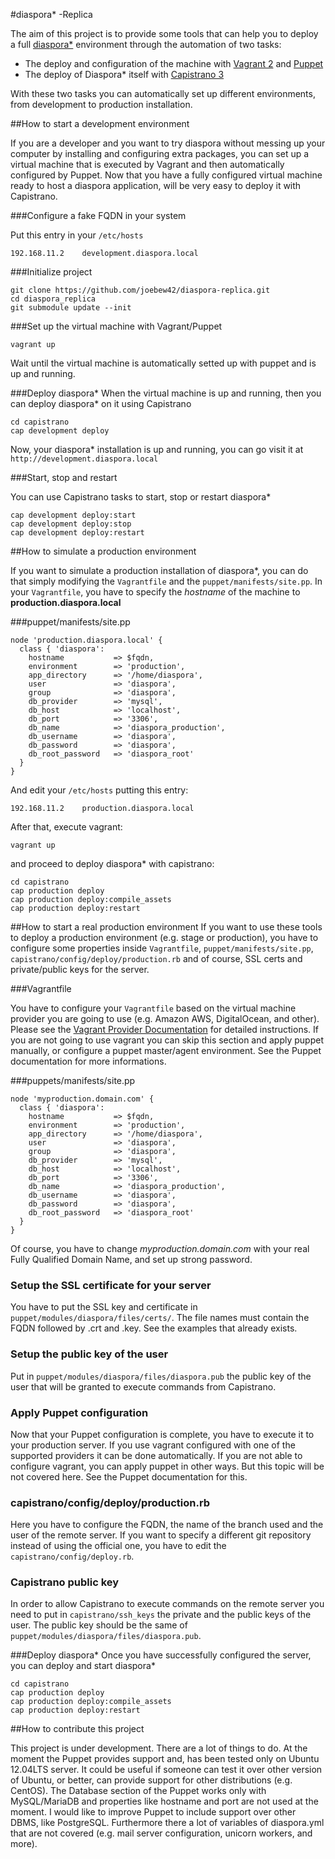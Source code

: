 #diaspora* -Replica

The aim of this project is to provide some tools that can help you to deploy a full [diaspora*] environment through the automation of two tasks:

* The deploy and configuration of the machine with [Vagrant 2] and [Puppet]
* The deploy of Diaspora* itself with [Capistrano 3]

With these two tasks you can automatically set up different environments, from development to production installation.

##How to start a development environment

If you are a developer and you want to try diaspora without messing up your computer by installing and configuring extra packages, you can set up a virtual machine that is executed by Vagrant and then automatically configured by Puppet.
Now that you have a fully configured virtual machine ready to host a diaspora application, will be very easy to deploy it with Capistrano.

###Configure a fake FQDN in your system

Put this entry in your ``/etc/hosts``
```
192.168.11.2    development.diaspora.local
```

###Initialize project

```
git clone https://github.com/joebew42/diaspora-replica.git
cd diaspora_replica
git submodule update --init
```

###Set up the virtual machine with Vagrant/Puppet

```
vagrant up
```
Wait until the virtual machine is automatically setted up with puppet and is up and running.

###Deploy diaspora*
When the virtual machine is up and running, then you can deploy diaspora* on it using Capistrano

```
cd capistrano
cap development deploy
```

Now, your diaspora* installation is up and running, you can go visit it at ``http://development.diaspora.local``

###Start, stop and restart

You can use Capistrano tasks to start, stop or restart diaspora*

```
cap development deploy:start
cap development deploy:stop
cap development deploy:restart
```

##How to simulate a production environment

If you want to simulate a production installation of diaspora*, you can do that simply modifying the ``Vagrantfile`` and the ``puppet/manifests/site.pp``. In your ``Vagrantfile``, you have to specify the *hostname* of the machine to **production.diaspora.local**

###puppet/manifests/site.pp

```puppet
node 'production.diaspora.local' {
  class { 'diaspora':
    hostname           => $fqdn,
    environment        => 'production',
    app_directory      => '/home/diaspora',
    user               => 'diaspora',
    group              => 'diaspora',
    db_provider        => 'mysql',
    db_host            => 'localhost',
    db_port            => '3306',
    db_name            => 'diaspora_production',
    db_username        => 'diaspora',
    db_password        => 'diaspora',
    db_root_password   => 'diaspora_root'
  }
}
```
And edit your ``/etc/hosts`` putting this entry:

```
192.168.11.2    production.diaspora.local
```
After that, execute vagrant:

```vagrant up```

and proceed to deploy diaspora* with capistrano:

```
cd capistrano
cap production deploy
cap production deploy:compile_assets
cap production deploy:restart
```

##How to start a real production environment
If you want to use these tools to deploy a production environment (e.g. stage or production), you have to configure some properties inside ``Vagrantfile``, ``puppet/manifests/site.pp``, ``capistrano/config/deploy/production.rb`` and of course, SSL certs and private/public keys for the server.

###Vagrantfile

You have to configure your ``Vagrantfile`` based on the virtual machine provider you are going to use (e.g. Amazon AWS, DigitalOcean, and other). Please see the [Vagrant Provider Documentation] for detailed instructions. If you are not going to use vagrant you can skip this section and apply puppet manually, or configure a puppet master/agent environment. See the Puppet documentation for more informations.

###puppets/manifests/site.pp

```puppet
node 'myproduction.domain.com' {
  class { 'diaspora':
    hostname           => $fqdn,
    environment        => 'production',
    app_directory      => '/home/diaspora',
    user               => 'diaspora',
    group              => 'diaspora',
    db_provider        => 'mysql',
    db_host            => 'localhost',
    db_port            => '3306',
    db_name            => 'diaspora_production',
    db_username        => 'diaspora',
    db_password        => 'diaspora',
    db_root_password   => 'diaspora_root'
  }
}
```
Of course, you have to change *myproduction.domain.com* with your real Fully Qualified Domain Name, and set up strong password.

### Setup the SSL certificate for your server

You have to put the SSL key and certificate in ``puppet/modules/diaspora/files/certs/``. The file names must contain the FQDN followed by .crt and .key. See the examples that already exists.

### Setup the public key of the user
Put in ``puppet/modules/diaspora/files/diaspora.pub`` the public key of the user that will be granted to execute commands from Capistrano.

### Apply Puppet configuration
Now that your Puppet configuration is complete, you have to execute it to your production server. If you use vagrant configured with one of the supported providers it can be done automatically. If you are not able to configure vagrant, you can apply puppet in other ways. But this topic will be not covered here. See the Puppet documentation for this.

### capistrano/config/deploy/production.rb
Here you have to configure the FQDN, the name of the branch used and the user of the remote server. If you want to specify a different git repository instead of using the official one, you have to edit the ``capistrano/config/deploy.rb``.

### Capistrano public key
In order to allow Capistrano to execute commands on the remote server you need to put in ``capistrano/ssh_keys`` the private and the public keys of the user. The public key should be the same of ``puppet/modules/diaspora/files/diaspora.pub``.

###Deploy diaspora*
Once you have successfully configured the server, you can deploy and start diaspora*

```
cd capistrano
cap production deploy
cap production deploy:compile_assets
cap production deploy:restart
```

##How to contribute this project

This project is under development. There are a lot of things to do. At the moment the Puppet provides support and, has been tested only on Ubuntu 12.04LTS server. It could be useful if someone can test it over other version of Ubuntu, or better, can provide support for other distributions (e.g. CentOS).
The Database section of the Puppet works only with MySQL/MariaDB and properties like hostname and port are not used at the moment. I would like to improve Puppet to include support over other DBMS, like PostgreSQL. Furthermore there a lot of variables of diaspora.yml that are not covered (e.g. mail server configuration, unicorn workers, and more).

  [diaspora*]: https://github.com/diaspora/diaspora
  [Vagrant 2]: http://www.vagrantup.com/
  [Vagrant Provider Documentation]: http://docs.vagrantup.com/v2/providers/index.html
  [Puppet]: http://puppetlabs.com/
  [Capistrano 3]: http://www.capistranorb.com/
